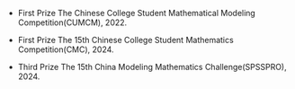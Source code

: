 
- First Prize The Chinese College Student Mathematical Modeling Competition(CUMCM), 2022.

- First Prize The 15th Chinese College Student Mathematics Competition(CMC), 2024.

- Third Prize The 15th China Modeling Mathematics Challenge(SPSSPRO), 2024.

